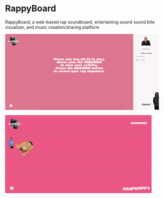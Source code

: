 # RappyBoard
RappyBoard, a web-based rap soundboard, entertaining sound sound bite visualizer, and music creation/sharing platform

![Alt text](./pics/landingPage.png?raw=true "Title")


![Alt text](./pics/animations.gif?raw=true "Title")
